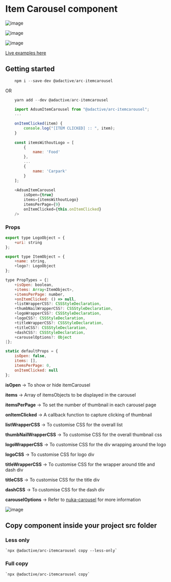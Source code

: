 # Item Carousel component

![image](https://user-images.githubusercontent.com/8574893/40462128-371b5d20-5f41-11e8-8202-575b7ffd6012.png)

![image](https://user-images.githubusercontent.com/8574893/40467947-58d8f748-5f5e-11e8-9fd3-e070f768cd8b.png)

![image](https://user-images.githubusercontent.com/8574893/40474107-b5d27b88-5f70-11e8-9748-fbafb9679ef0.png)

[Live examples here](https://adactivesas.github.io/adsum-react-components/packages/adsum-itemCarousel/examples/)

## Getting started

```javascript
    npm i --save-dev @adactive/arc-itemcarousel
```
OR
```javascript
    yarn add --dev @adactive/arc-itemcarousel
```

```javascript
    import AdsumItemCarousel from "@adactive/arc-itemcarousel";
    ...
    
    onItemClicked(item) {
        console.log("[ITEM CLICKED] :: ", item);
    }
    
    const itemsWithoutLogo = [
        {
            name: 'Food'
        },
        ...
        {
            name: 'Carpark'
        }
    ];
    
    <AdsumItemCarousel
        isOpen={true}
        items={itemsWithoutLogo}
        itemsPerPage={9}
        onItemClicked={this.onItemClicked}
    />
```

### Props

```javascript
export type LogoObject = {
    +uri: string
};

export type ItemObject = {
    +name: string,
    +logo?: LogoObject
};

type PropTypes = {|
    +isOpen: boolean,
    +items: Array<ItemObject>,
    +itemsPerPage: number,
    +onItemClicked: () => null,
    +listWrapperCSS?: CSSStyleDeclaration,
    +thumbNailWrapperCSS?: CSSStyleDeclaration,
    +logoWrapperCSS?: CSSStyleDeclaration,
    +logoCSS?: CSSStyleDeclaration,
    +titleWrapperCSS?: CSSStyleDeclaration,
    +titleCSS?: CSSStyleDeclaration,
    +dashCSS?: CSSStyleDeclaration,
    +carouselOptions?: Object
|};

static defaultProps = {
    isOpen: false,
    items: [],
    itemsPerPage: 0,
    onItemClicked: null
};
```
**isOpen** -> To show or hide itemCarousel

**items** -> Array of itemsObjects to be displayed in the carousel

**itemsPerPage** -> To set the number of thumbnail in each carousel page

**onItemClicked** -> A callback function to capture clicking of thumbnail

**listWrapperCSS** -> To customise CSS for the overall list

**thumbNailWrapperCSS** -> To customise CSS for the overall thumbnail css

**logoWrapperCSS** -> To customise CSS for the div wrapping around the logo

**logoCSS** -> To customise CSS for logo div 

**titleWrapperCSS** -> To customise CSS for the wrapper around title and dash div

**titleCSS** -> To customise CSS for the title div 

**dashCSS** -> To customise CSS for the dash div

**carouselOptions** -> Refer to [nuka-carousel](http://kenwheeler.github.io/nuka-carousel/#/) for more information 

![image](https://user-images.githubusercontent.com/8574893/40474237-12f20d92-5f71-11e8-9140-16e7c353d0d6.png)


## Copy component inside your project src folder  

### Less only
    `npx @adactive/arc-itemcarousel copy --less-only`
    
### Full copy
    `npx @adactive/arc-itemcarousel copy`
